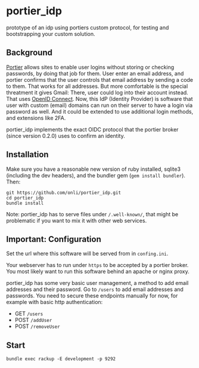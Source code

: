 # portier_idp
prototype of an idp using portiers custom protocol, for testing and bootstrapping your custom solution.

## Background

[Portier](https://portier.github.io/) allows sites to enable user logins without storing or checking passwords, by doing that job for them. User enter an email address, and portier confirms that the user controls that email address by sending a code to them. That works for all addresses. But more comfortable is the special threatment it gives Gmail: There, user could log into their account instead. That uses [OpenID Connect](https://developers.google.com/identity/protocols/OpenIDConnect). Now, this IdP (Identity Provider) is software that user with custom (email) domains can run on their server to have a login via password as well. And it could be extended to use additional login methods, and extensions like 2FA.

portier_idp implements the exact OIDC protocol that the portier broker (since version 0.2.0) uses to confirm an identity.

## Installation

Make sure you have a reasonable new version of ruby installed, sqlite3 (including the dev headers), and the bundler gem (`gem install bundler`). Then:

```
git https://github.com/onli/portier_idp.git
cd portier_idp
bundle install
```

Note: portier_idp has to serve files under `/.well-known/`, that might be problematic if you want to mix it with other web services.

## Important: Configuration

Set the url where this software will be served from in `confing.ini`.

Your webserver has to run under `https` to be accepted by a portier broker. You most likely want to run this software behind an apache or nginx proxy.

portier_idp has some very basic user management, a method to add email addresses and their password. Go to `/users` to add email addresses and passwords. You need to secure these endpoints manually for now, for example with basic http authentication:

 * GET `/users`
 * POST `/addUser`
 * POST `/removeUser`
 
 ## Start
 
 ```
 bundle exec rackup -E development -p 9292
 ```
